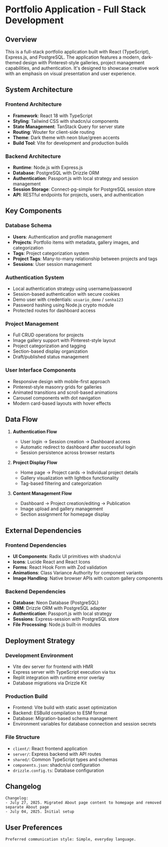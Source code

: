 # Portfolio Application - Full Stack Development

## Overview

This is a full-stack portfolio application built with React (TypeScript), Express.js, and PostgreSQL. The application features a modern, dark-themed design with Pinterest-style galleries, project management capabilities, and authentication. It's designed to showcase creative work with an emphasis on visual presentation and user experience.

## System Architecture

### Frontend Architecture
- **Framework**: React 18 with TypeScript
- **Styling**: Tailwind CSS with shadcn/ui components
- **State Management**: TanStack Query for server state
- **Routing**: Wouter for client-side routing
- **Theme**: Dark theme with neon blue/green accents
- **Build Tool**: Vite for development and production builds

### Backend Architecture
- **Runtime**: Node.js with Express.js
- **Database**: PostgreSQL with Drizzle ORM
- **Authentication**: Passport.js with local strategy and session management
- **Session Storage**: Connect-pg-simple for PostgreSQL session store
- **API**: RESTful endpoints for projects, users, and authentication

## Key Components

### Database Schema
- **Users**: Authentication and profile management
- **Projects**: Portfolio items with metadata, gallery images, and categorization
- **Tags**: Project categorization system
- **Project Tags**: Many-to-many relationship between projects and tags
- **Sessions**: User session management

### Authentication System
- Local authentication strategy using username/password
- Session-based authentication with secure cookies
- Demo user with credentials: `usuario_demo` / `senha123`
- Password hashing using Node.js crypto module
- Protected routes for dashboard access

### Project Management
- Full CRUD operations for projects
- Image gallery support with Pinterest-style layout
- Project categorization and tagging
- Section-based display organization
- Draft/published status management

### User Interface Components
- Responsive design with mobile-first approach
- Pinterest-style masonry grids for galleries
- Animated transitions and scroll-based animations
- Carousel components with dot navigation
- Modern card-based layouts with hover effects

## Data Flow

1. **Authentication Flow**
   - User login → Session creation → Dashboard access
   - Automatic redirect to dashboard after successful login
   - Session persistence across browser restarts

2. **Project Display Flow**
   - Home page → Project cards → Individual project details
   - Gallery visualization with lightbox functionality
   - Tag-based filtering and categorization

3. **Content Management Flow**
   - Dashboard → Project creation/editing → Publication
   - Image upload and gallery management
   - Section assignment for homepage display

## External Dependencies

### Frontend Dependencies
- **UI Components**: Radix UI primitives with shadcn/ui
- **Icons**: Lucide React and React Icons
- **Forms**: React Hook Form with Zod validation
- **Animations**: Class Variance Authority for component variants
- **Image Handling**: Native browser APIs with custom gallery components

### Backend Dependencies
- **Database**: Neon Database (PostgreSQL)
- **ORM**: Drizzle ORM with PostgreSQL adapter
- **Authentication**: Passport.js with local strategy
- **Sessions**: Express-session with PostgreSQL store
- **File Processing**: Node.js built-in modules

## Deployment Strategy

### Development Environment
- Vite dev server for frontend with HMR
- Express server with TypeScript execution via tsx
- Replit integration with runtime error overlay
- Database migrations via Drizzle Kit

### Production Build
- Frontend: Vite build with static asset optimization
- Backend: ESBuild compilation to ESM format
- Database: Migration-based schema management
- Environment variables for database connection and session secrets

### File Structure
- `client/`: React frontend application
- `server/`: Express backend with API routes
- `shared/`: Common TypeScript types and schemas
- `components.json`: shadcn/ui configuration
- `drizzle.config.ts`: Database configuration

## Changelog

```
Changelog:
- July 27, 2025. Migrated About page content to homepage and removed separate About page
- July 04, 2025. Initial setup
```

## User Preferences

```
Preferred communication style: Simple, everyday language.
```